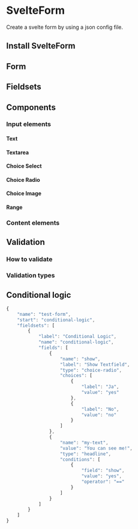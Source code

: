 # SvelteForm

Create a svelte form by using a json config file.

## Install SvelteForm

## Form

## Fieldsets

## Components

### Input elements

#### Text

#### Textarea

#### Choice Select

#### Choice Radio

#### Choice Image

#### Range

### Content elements

## Validation

### How to validate

### Validation types

## Conditional logic

```js
{
    "name": "test-form",
    "start": "conditional-logic",
    "fieldsets": [
        {
            "label": "Conditional Logic",
            "name": "conditional-logic",
            "fields": [
                {
                    "name": "show",
                    "label": "Show Textfield",
                    "type": "choice-radio",
                    "choices": [                        
                        {
                            "label": "Ja",
                            "value": "yes"
                        },
                        {
                            "label": "No",
                            "value": "no"
                        }
                    ]
                },
                {
                    "name": "my-text",
                    "value": "You can see me!",
                    "type": "headline",
                    "conditions": [
                        {
                            "field": "show",
                            "value": "yes",
                            "operator": "=="
                        }
                    ]
                }
            ]
        }
    ]
}
```